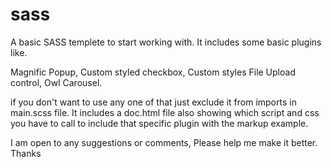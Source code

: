 # sass

A basic SASS templete to start working with.
It includes some basic plugins like.

Magnific Popup,
Custom styled checkbox,
Custom styles File Upload control,
Owl Carousel.

if you don't want to use any one of that just exclude it from imports in main.scss file.
It includes a doc.html file also showing which script and css you have to call to include that specific plugin with the markup example.

I am open to any suggestions or comments, Please help me make it better.
Thanks
